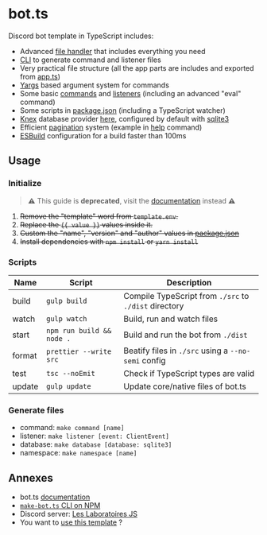 # bot.ts

Discord bot template in TypeScript includes:

- Advanced [file handler](./src/app/handler.ts) that includes everything you need
- [CLI](https://www.npmjs.com/package/make-bot.ts) to generate command and listener files
- Very practical file structure (all the app parts are includes and exported from [app.ts](./src/app.ts))
- [Yargs](http://yargs.js.org/) based argument system for commands
- Some basic [commands](./src/commands) and [listeners](./src/listeners) (including an advanced "eval" command)
- Some scripts in [package.json](./package.json) (including a TypeScript watcher)
- [Knex](http://knexjs.org/) database provider [here](./src/app/database.ts), configured by default with [sqlite3](https://www.npmjs.com/package/sqlite3)
- Efficient [pagination](./src/app/pagination.ts) system (example in [help](./src/commands/help.ts#L108) command)
- [ESBuild](https://esbuild.github.io) configuration for a build faster than 100ms

## Usage

### Initialize

> **⚠** This guide is **deprecated**, visit the [documentation](https://ghom.gitbook.io/bot-ts/) instead **⚠**

1. ~~Remove the "template" word from `template.env`.~~
2. ~~Replace the `{{ value }}` values inside it.~~
3. ~~Custom the "name", "version" and "author" values in [package.json](./package.json)~~
4. ~~Install dependencies with `npm install` or `yarn install`~~

### Scripts

| Name   | Script                    | Description                                           |
| ------ | ------------------------- | ----------------------------------------------------- |
| build  | `gulp build`              | Compile TypeScript from `./src` to `./dist` directory |
| watch  | `gulp watch`              | Build, run and watch files                            |
| start  | `npm run build && node .` | Build and run the bot from `./dist`                   |
| format | `prettier --write src`    | Beatify files in `./src` using a `--no-semi` config   |
| test   | `tsc --noEmit`            | Check if TypeScript types are valid                   |
| update | `gulp update`             | Update core/native files of bot.ts                    |

### Generate files

- command: `make command [name]`
- listener: `make listener [event: ClientEvent]`
- database: `make database [database: sqlite3]`
- namespace: `make namespace [name]`

## Annexes

- bot.ts [documentation](https://ghom.gitbook.io/bot-ts/)
- [`make-bot.ts` CLI on NPM](https://www.npmjs.com/package/make-bot.ts)
- Discord server: [Les Laboratoires JS](https://discord.gg/3vC2XWK)
- You want to [use this template](https://github.com/CamilleAbella/bot.ts/generate) ?